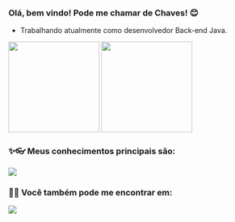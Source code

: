 ### Olá, bem vindo! Pode me chamar de Chaves! 😊


- Trabalhando atualmente como desenvolvedor Back-end Java.
<!--
**matheus-a-chaves/matheus-a-chaves** is a ✨ _special_ ✨ repository because its `README.md` (this file) appears on your GitHub profile.

Here are some ideas to get you started:

- 🔭 I’m currently working on ...
- 🌱 I’m currently learning ...
- 👯 I’m looking to collaborate on ...
- 🤔 I’m looking for help with ...
- 💬 Ask me about ...
- 📫 How to reach me: ...
- 😄 Pronouns: ...
- ⚡ Fun fact: ...
-->


<div>
  <img height="180em" width="auto" src="https://github-readme-stats.vercel.app/api?username=matheus-a-chaves&count_private=false&show_icons=true&theme=vue&locale=pt-br&include_all_commits=true"/>  
  <img height="180em" width="auto" src="https://github-readme-stats.vercel.app/api/top-langs/?username=matheus-a-chaves&layout=compact&langs_count=5&theme=vue&count_private=false" />

</div>

### ✨👓 Meus conhecimentos principais são:

<div>
  <img src="https://img.shields.io/badge/JavaScript-323330?style=for-the-badge&logo=javascript&logoColor=F7DF1E" />
</div>

### 🕵️‍♂️ Você também pode me encontrar em:

<div>
  <a href="https://www.linkedin.com/in/matheus-chaves-a053841b6">
    <img src="https://img.shields.io/badge/LinkedIn-0077B5?style=for-the-badge&logo=linkedin&logoColor=white" />
  </a>
</div>
